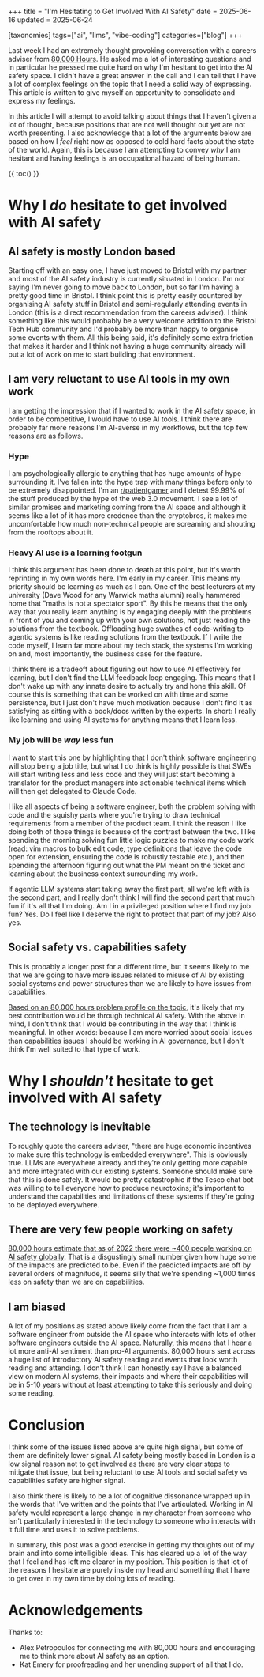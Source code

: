 +++
title = "I'm Hesitating to Get Involved With AI Safety"
date = 2025-06-16
updated = 2025-06-24

[taxonomies]
tags=["ai", "llms", "vibe-coding"]
categories=["blog"] 
+++

Last week I had an extremely thought provoking conversation with a careers adviser from
[80,000 Hours](https://80000hours.org/). He asked me a lot of interesting questions and
in particular he pressed me quite hard on why I'm hesitant to get into the AI safety
space. I didn't have a great answer in the call and I can tell that I have a lot of
complex feelings on the topic that I need a solid way of expressing. This article is
written to give myself an opportunity to consolidate and express my feelings. 

In this article I will attempt to avoid talking about things that I haven't given a lot
of thought, because positions that are not well thought out yet are not worth
presenting. I also acknowledge that a lot of the arguments below are based on how I
*feel* right now as opposed to cold hard facts about the state of the world. Again, this
is because I am attempting to convey *why* I am hesitant and having feelings is an
occupational hazard of being human.

{{ toc() }}

# Why I *do* hesitate to get involved with AI safety

## AI safety is mostly London based

Starting off with an easy one, I have just moved to Bristol with my partner and most of
the AI safety industry is currently situated in London. I'm not saying I'm never going
to move back to London, but so far I'm having a pretty good time in Bristol. I think
point this is pretty easily countered by organising AI safety stuff in Bristol and
semi-regularly attending events in London (this is a direct recommendation from the
careers adviser). I think something like this would probably be a very welcome addition
to the Bristol Tech Hub community and I'd probably be more than happy to organise some
events with them. All this being said, it's definitely some extra friction that makes it
harder and I think not having a huge community already will put a lot of work on me to
start building that environment.

## I am very reluctant to use AI tools in my own work

I am getting the impression that if I wanted to work in the AI safety space, in order to
be competitive, I would have to use AI tools. I think there are probably far more
reasons I'm AI-averse in my workflows, but the top few reasons are as follows.

### Hype

I am psychologically allergic to anything that has huge amounts of hype surrounding it.
I've fallen into the hype trap with many things before only to be extremely
disappointed. I'm an [r/patientgamer](https://www.reddit.com/r/patientgamers/about/) and
I detest 99.99% of the stuff produced by the hype of the web 3.0 movement. I see a lot
of similar promises and marketing coming from the AI space and although it seems like a
lot of it has more credence than the cryptobros, it makes me uncomfortable how much
non-technical people are screaming and shouting from the rooftops about it.

### Heavy AI use is a learning footgun

I think this argument has been done to death at this point, but it's worth reprinting in
my own words here. I'm early in my career. This means my priority should be learning as
much as I can. One of the best lecturers at my university (Dave Wood for any Warwick
maths alumni) really hammered home that "maths is not a spectator sport". By this he
means that the only way that you really learn anything is by engaging deeply with the
problems in front of you and coming up with your own solutions, not just reading the
solutions from the textbook. Offloading huge swathes of code-writing to agentic systems
is like reading solutions from the textbook. If I write the code myself, I learn far
more about my tech stack, the systems I'm working on and, most importantly, the business
case for the feature.

I think there is a tradeoff about figuring out how to use AI effectively for learning,
but I don't find the LLM feedback loop engaging. This means that I don't wake up with
any innate desire to actually try and hone this skill. Of course this is something that
can be worked on with time and some persistence, but I just don't have much motivation
because I don't find it as satisfying as sitting with a book/docs written by the
experts. In short: I really like learning and using AI systems for anything means that I
learn less.

### My job will be *way* less fun

I want to start this one by highlighting that I don't think software engineering will
stop being a job title, but what I do think is highly possible is that SWEs will start
writing less and less code and they will just start becoming a translator for the
product managers into actionable technical items which will then get delegated to Claude
Code.

I like all aspects of being a software engineer, both the problem solving with code and
the squishy parts where you're trying to draw technical requirements from a member of
the product team. I think the reason I like doing both of those things is because of
the contrast between the two. I like spending the morning solving fun little logic
puzzles to make my code work (read: vim macros to bulk edit code, type definitions that
leave the code open for extension, ensuring the code is robustly testable etc.), and
then spending the afternoon figuring out what the PM meant on the ticket and learning
about the business context surrounding my work.

If agentic LLM systems start taking away the first part, all we're left with is the
second part, and I really don't think I will find the second part that much fun if it's
all that I'm doing. Am I in a privileged position where I find my job fun? Yes. Do I
feel like I deserve the right to protect that part of my job? Also yes.

## Social safety vs. capabilities safety 

This is probably a longer post for a different time, but it seems
likely to me that we are going to have more issues related to misuse of AI by existing
social systems and power structures than we are likely to have issues from capabilities.

[Based on an 80,000 hours problem profile on the
topic](https://80000hours.org/problem-profiles/artificial-intelligence/#what-can-you-do-concretely-to-help),
it's likely that my best contribution would be through technical AI safety. With the
above in mind, I don't think that I would be contributing in the way that I think is
meaningful. In other words: because I am more worried about social issues than
capabilities issues I should be working in AI governance, but I don't think I'm well
suited to that type of work.

# Why I *shouldn't* hesitate to get involved with AI safety

## The technology is inevitable

To roughly quote the careers adviser, "there are huge economic incentives to make sure
this technology is embedded everywhere". This is obviously true. LLMs are everywhere
already and they're only getting more capable and more integrated with our existing
systems. Someone should make sure that this is done safely. It would be pretty
catastrophic if the Tesco chat bot was willing to tell everyone how to produce
neurotoxins; it's important to understand the capabilities and limitations of these
systems if they're going to be deployed everywhere.

## There are very few people working on safety

[80,000 hours estimate that as of 2022 there were ~400 people working on AI
safety globally](https://archive.is/3Xumj#neglectedness). That is a disgustingly small number
given how huge some of the impacts are predicted to be. Even if the predicted impacts
are off by several orders of magnitude, it seems silly that we're spending ~1,000 times
less on safety than we are on capabilities.

## I am biased

A lot of my positions as stated above likely come from the fact that I am a software
engineer from outside the AI space who interacts with lots of other software engineers
outside the AI space. Naturally, this means that I hear a lot more anti-AI sentiment
than pro-AI arguments. 80,000 hours sent across a huge list of introductory AI safety
reading and events that look worth reading and attending. I don't think I can honestly
say I have a balanced view on modern AI systems, their impacts and where their
capabilities will be in 5-10 years without at least attempting to take this seriously
and doing some reading.

# Conclusion

I think some of the issues listed above are quite high signal, but some of
them are definitely lower signal. AI safety being mostly based in London is a low signal
reason not to get involved as there are very clear steps to mitigate that issue, but
being reluctant to use AI tools and social safety vs capabilities safety are higher
signal.

I also think there is likely to be a lot of cognitive dissonance wrapped up in the words
that I've written and the points that I've articulated. Working in AI safety would
represent a large change in my character from someone who isn't particularly interested
in the technology to someone who interacts with it full time and uses it to solve
problems.

In summary, this post was a good exercise in getting my thoughts out of my brain and
into some intelligible ideas. This has cleared up a lot of the way that I feel and has
left me clearer in my position. This position is that lot of the reasons I hesitate are
purely inside my head and something that I have to get over in my own time by doing
lots of reading.

# Acknowledgements

Thanks to:
- Alex Petropoulos for connecting me with 80,000 hours and encouraging me to think
more about AI safety as an option.
- Kat Emery for proofreading and her unending support of all that I do.
